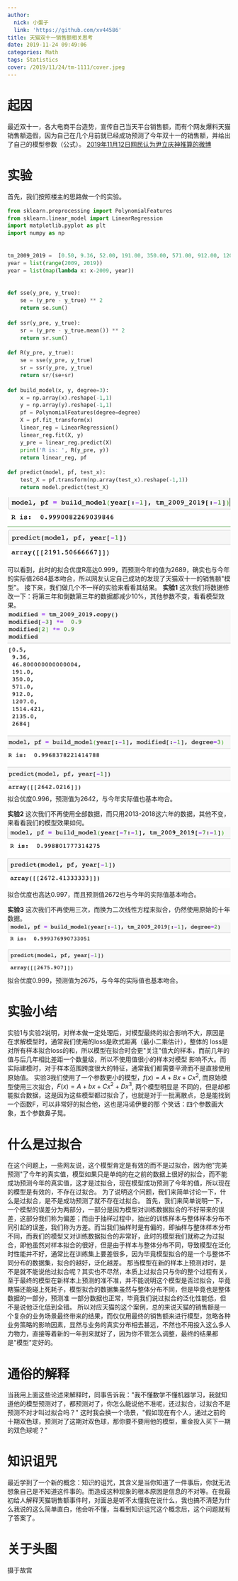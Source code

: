 ```yaml
---
author:
  nick: 小蛋子
  link: 'https://github.com/xv44586'
title: 天猫双十一销售额相关思考
date: 2019-11-24 09:49:06
categories: Math
tags: Statistics
cover: /2019/11/24/tm-1111/cover.jpeg
---
```

<!-- toc -->

# 起因
最近双十一，各大电商平台造势，宣传自己当天平台销售额，而有个网友爆料天猫销售额造假，因为自己在几个月前就已经成功预测了今年双十一的销售额，并给出了自己的模型参数（公式）。
[2019年11月12日网民认为尹立庆神推算的微博](/2019/11/24/tm-1111/wb.jpeg)

# 实验
首先，我们按照楼主的思路做一个的实验。
```python
from sklearn.preprocessing import PolynomialFeatures
from sklearn.linear_model import LinearRegression
import matplotlib.pyplot as plt 
import numpy as np


tm_2009_2019 =  [0.50, 9.36, 52.00, 191.00, 350.00, 571.00, 912.00, 1207.00, 1682.69, 2135.00]
year = list(range(2009, 2019))
year = list(map(lambda x: x-2009, year))


def sse(y_pre, y_true):
    se = (y_pre - y_true) ** 2
    return se.sum()

def ssr(y_pre, y_true):
    sr = (y_pre - y_true.mean()) ** 2
    return sr.sum()

def R(y_pre, y_true):
    se = sse(y_pre, y_true) 
    sr = ssr(y_pre, y_true)
    return sr/(se+sr)

def build_model(x, y, degree=3):
    x = np.array(x).reshape(-1,1)
    y = np.array(y).reshape(-1,1)
    pf = PolynomialFeatures(degree=degree)
    X = pf.fit_transform(x)
    linear_reg = LinearRegression()
    linear_reg.fit(X, y)
    y_pre = linear_reg.predict(X)
    print('R is: ', R(y_pre, y))
    return linear_reg, pf

def predict(model, pf, test_x):
    test_X = pf.transform(np.array(test_x).reshape(-1,1))
    return model.predict(test_X)

```
![模型结果](/2019/11/24/tm-1111/r0.png)
可以看到，此时的拟合优度R高达0.999，而预测今年的值为2689，确实也与今年的实际值2684基本吻合，所以网友认定自己成功的发现了天猫双十一的销售额"模型"。
接下来，我们做几个不一样的实验来看看其结果。
**实验1**
这次我们将数据修改一下：将第三年和倒数第三年的数据都减少10%，其他参数不变，看看模型效果。
![修改数据后模型结果](/2019/11/24/tm-1111/lower_9.png)
拟合优度0.996，预测值为2642，与今年实际值也基本吻合。

**实验2**
这次我们不再使用全部数据，而只用2013-2018这六年的数据，其他不变，来看看我们的模型效果如何。
![六年数据模型结果](/2019/11/24/tm-1111/r6.png)
拟合优度也高达0.997，而且预测值2672也与今年的实际值基本吻合。

**实验3**
这次我们不再使用三次，而换为二次线性方程来拟合，仍然使用原始的十年数据。
![修改模型参数后结果](/2019/11/24/tm-1111/degree_2.png)
拟合优度0.999，预测值为2675，与今年的实际值也基本吻合。

# 实验小结
实验1与实验2说明，对样本做一定处理后，对模型最终的拟合影响不大，原因是在求解模型时，通常我们使用的loss是欧式距离（最小二乘估计），整体的
loss是对所有样本拟合loss的和，所以模型在拟合时会更"关注"值大的样本，而前几年的值与后几年相比差距一个数量级，所以不使用值很小的样本对模型
影响不大。而实际建模时，对于样本范围跨度很大的特征，通常我们都需要平滑而不是直接使用原始值。
实验3我们使用了一个参数更小的模型，$f(x) = A + Bx + Cx^2$, 而原始模型使用三次拟合，$F(x) = A + bx + Cx^2 + Dx^3$, 两个模型明显是
不同的，但是却都能拟合数据，这是因为这些模型都过拟合了，也就是对于一批离散点，总是能找到一个函数F，可以非常好的拟合他，这也是冯诺伊曼的那
个笑话：四个参数画大象，五个参数鼻子晃。

# 什么是过拟合

在这个问题上，一些网友说，这个模型肯定是有效的而不是过拟合，因为他"完美预测"了今年的真实值，模型如果只是单纯的在之前的数据上很好的拟合，而不能成功预测今年的真实值，这才是过拟合，现在模型成功预测了今年的值，所以现在的模型是有效的，不存在过拟合。
为了说明这个问题，我们来简单讨论一下，什么是过拟合，是不是成功预测了就不存在过拟合。
首先，我们来简单说明一下，一个模型的误差分为两部分，一部分是因为模型对训练数据拟合的不好带来的误差，这部分我们称为偏差；而由于抽样过程中，抽出的训练样本与整体样本分布不同引起的误差，我们称为方差。而当我们抽样时是有偏的，即抽样与整体样本分布不同，而我们的模型又对训练数据拟合的非常好，此时的模型我们就称之为过拟合，即他虽然对样本拟合的很好，但是由于样本与整体分布不同，导致模型在泛化时性能并不好，通常比在训练集上要差很多，因为毕竟模型拟合的是一个与整体不同分布的数据集，拟合的越好，泛化越差。
那当模型在新的样本上预测对时，是不是就不能说他过拟合呢？其实也不尽然，本质上过拟合只与你的整个过程有关，至于最终的模型在新样本上预测的准不准，并不能说明这个模型是否过拟合，毕竟瞎猫还能碰上死耗子，模型拟合的数据集虽然与整体分布不同，但是毕竟也是整体数据的一部分，预测准
一部分数据也正常，毕竟我们说过拟合的泛化性能低，但不是说他泛化低到全错。
所以对应天猫的这个案例，总的来说天猫的销售额是一个复杂的业务场景最终带来的结果，而仅仅用最终的销售额来进行模型，忽略各种业务策略的影响因素，显然与业务的真实分布相去甚远，不然也不用投入这么多人力物力，直接等着新的一年到来就好了，因为你不管怎么调整，最终的结果都是"模型"定好的。

# 通俗的解释
当我用上面这些论述来解释时，同事告诉我："我不懂数学不懂机器学习，我就知道他的模型预测对了，都预测对了，你怎么能说他不准呢，还过拟合，过拟合不是预测不对才叫过拟合吗？" 这时我会换一个场景，"假如现在有个人，通过之前的十期双色球，预测对了这期对双色球，那你要不要用他的模型，重金投入买下一期的双色球呢？"

# 知识诅咒
最近学到了一个新的概念：知识的诅咒，其含义是当你知道了一件事后，你就无法想象自己是不知道这件事的。而造成这种现象的根本原因是信息的不对等。在我最初给人解释天猫销售额事件时，对面总是听不太懂我在说什么，我也搞不清楚为什么我说的这么简单直白，他会听不懂，当看到知识诅咒这个概念后，这个问题就有了答案了。


# 关于头图
摄于故宫